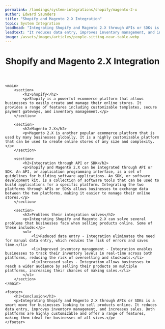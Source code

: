 ```yaml
---
permalink: /landings/system-integrations/shopify/magento-2-x
author: Edward Saunders
title: "Shopify and Magento 2.X Integration"
topic: System Integration
leadhead: "Integrating Shopify and Magento 2.X through APIs or SDKs is a smart move for businesses looking to sell products online"
leadtext: "It reduces data entry, improves inventory management, and increases sales. Both platforms are highly customizable and offer a range of features, making them ideal for businesses of all sizes."
image: /assets/images/articles/people-sitting-near-table.webp
---
```

<div class="arttext">	<header>
		<h1>Shopify and Magento 2.X Integration</h1>
	</header>

	<main>
		<section>
			<h2>Shopify</h2>
			<p>Shopify is a powerful ecommerce platform that allows businesses to easily create and manage their online stores. It provides a range of features including customizable templates, secure payment gateways, and inventory management.</p>
		</section>

		<section>
			<h2>Magento 2.X</h2>
			<p>Magento 2.X is another popular ecommerce platform that is used by many businesses globally. It is a highly customizable platform that can be used to create online stores of any size and complexity.</p>
		</section>

		<section>
			<h2>Integration through API or SDK</h2>
			<p>Shopify and Magento 2.X can be integrated through API or SDK. An API, or application programming interface, is a set of guidelines for building software applications. An SDK, or software development kit, is a collection of software tools that can be used to build applications for a specific platform. Integrating the two platforms through APIs or SDKs allows businesses to exchange data between the two platforms, making it easier to manage their online stores.</p>
		</section>

		<section>
			<h2>Problems their integration solves</h2>
			<p>Integrating Shopify and Magento 2.X can solve several problems that businesses face when selling products online. Some of these include:</p>
			<ul>
				<li>Reduced data entry - Integration eliminates the need for manual data entry, which reduces the risk of errors and saves time.</li>
				<li>Improved inventory management - Integration enables businesses to track their inventory levels in real-time across both platforms, reducing the risk of overselling and stockouts.</li>
				<li>Increased sales - Integration allows businesses to reach a wider audience by selling their products on multiple platforms, increasing their chances of making sales.</li>
			</ul>
		</section>
	</main>

	<footer>
		<h3>Conclusion</h3>
		<p>Integrating Shopify and Magento 2.X through APIs or SDKs is a smart move for businesses looking to sell products online. It reduces data entry, improves inventory management, and increases sales. Both platforms are highly customizable and offer a range of features, making them ideal for businesses of all sizes.</p>
	</footer>
</div>